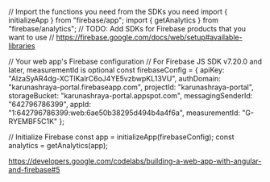 // Import the functions you need from the SDKs you need
import { initializeApp } from "firebase/app";
import { getAnalytics } from "firebase/analytics";
// TODO: Add SDKs for Firebase products that you want to use
// https://firebase.google.com/docs/web/setup#available-libraries

// Your web app's Firebase configuration
// For Firebase JS SDK v7.20.0 and later, measurementId is optional
const firebaseConfig = {
  apiKey: "AIzaSyAR4dg-XCTlKalrC6oJ4YE5vzbwpKL13VU",
  authDomain: "karunashraya-portal.firebaseapp.com",
  projectId: "karunashraya-portal",
  storageBucket: "karunashraya-portal.appspot.com",
  messagingSenderId: "642796786399",
  appId: "1:642796786399:web:6ae50b38295d494b4a4f6a",
  measurementId: "G-RYEMBF5C1K"
};

// Initialize Firebase
const app = initializeApp(firebaseConfig);
const analytics = getAnalytics(app);

https://developers.google.com/codelabs/building-a-web-app-with-angular-and-firebase#5